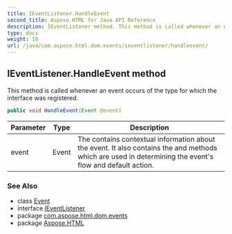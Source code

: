 ```yaml
---
title: IEventListener.HandleEvent
second_title: Aspose.HTML for Java API Reference
description: IEventListener method. This method is called whenever an event occurs of the type for which the interface was registered
type: docs
weight: 10
url: /java/com.aspose.html.dom.events/ieventlistener/handleevent/
---
```

## IEventListener.HandleEvent method

This method is called whenever an event occurs of the type for which the interface was registered.

```java
public void HandleEvent(Event @event)
```

| Parameter | Type | Description |
| --- | --- | --- |
| event | Event | The contains contextual information about the event. It also contains the and methods which are used in determining the event's flow and default action. |

### See Also

* class [Event](../../event/)
* interface [IEventListener](../)
* package [com.aspose.html.dom.events](../../ieventlistener/)
* package [Aspose.HTML](../../../)
